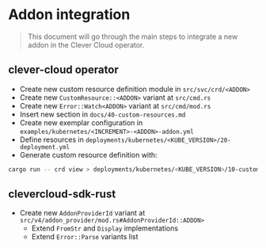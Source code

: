 # Addon integration

> This document will go through the main steps to integrate a new addon in the
Clever Cloud operator.

## clever-cloud operator

* Create new custom resource definition module in `src/svc/crd/<ADDON>`
* Create new `CustomResource::<ADDON>` variant at `src/cmd.rs`
* Create new `Error::Watch<ADDON>` variant at `src/cmd/mod.rs`
* Insert new section in `docs/40-custom-resources.md`
* Create new exemplar configuration in `examples/kubernetes/<INCREMENT>-<ADDON>-addon.yml`
* Define resources in `deployments/kubernetes/<KUBE_VERSION>/20-deployment.yml`
* Generate custom resource definition with:

```sh
cargo run -- crd view > deployments/kubernetes/<KUBE_VERSION>/10-custom-resource-definition.yml
```

## clevercloud-sdk-rust

* Create new `AddonProviderId` variant at `src/v4/addon_provider/mod.rs#AddonProviderId::ADDON>`
  * Extend `FromStr` and `Display` implementations
  * Extend `Error::Parse` variants list
